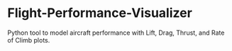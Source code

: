 # Flight-Performance-Visualizer
Python tool to model aircraft performance with Lift, Drag, Thrust, and Rate of Climb plots.
